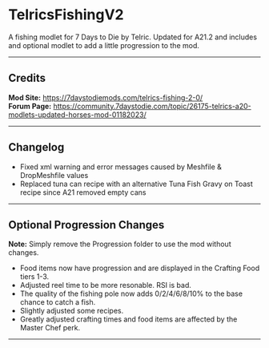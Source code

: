 # TelricsFishingV2
A fishing modlet for 7 Days to Die by Telric.  Updated for A21.2 and includes and optional modlet to add a little progression to the mod.



---
## Credits
**Mod Site:** https://7daystodiemods.com/telrics-fishing-2-0/  
**Forum Page:** https://community.7daystodie.com/topic/26175-telrics-a20-modlets-updated-horses-mod-01182023/



---
## Changelog
- Fixed xml warning and error messages caused by Meshfile & DropMeshfile values
- Replaced tuna can recipe with an alternative Tuna Fish Gravy on Toast recipe since A21 removed empty cans



---
## Optional Progression Changes
**Note:** Simply remove the Progression folder to use the mod without changes.
- Food items now have progression and are displayed in the Crafting Food tiers 1-3.
- Adjusted reel time to be more resonable.  RSI is bad.
- The quality of the fishing pole now adds 0/2/4/6/8/10% to the base chance to catch a fish.
- Slightly adjusted some recipes.
- Greatly adjusted crafting times and food items are affected by the Master Chef perk.



---